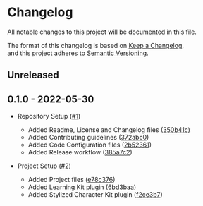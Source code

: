 # Changelog

All notable changes to this project will be documented in this file.

The format of this changelog is based on [Keep a Changelog](https://keepachangelog.com/en/1.0.0/),  
and this project adheres to [Semantic Versioning](https://semver.org/spec/v2.0.0.html).

## Unreleased

## 0.1.0 - 2022-05-30

-   Repository Setup ([#1](https://github.com/curriculum-blackboard/unreal-obstacle-assault/pull/1))
    -   Added Readme, License and Changelog files ([350b41c](https://github.com/curriculum-blackboard/unreal-obstacle-assault/commit/350b41c))
    -   Added Contributing guidelines ([372abc0](https://github.com/curriculum-blackboard/unreal-obstacle-assault/commit/372abc0))
    -   Added Code Configuration files ([2b52361](https://github.com/curriculum-blackboard/unreal-obstacle-assault/commit/2b52361))
    -   Added Release workflow ([385a7c2](https://github.com/curriculum-blackboard/unreal-obstacle-assault/commit/385a7c2))

-   Project Setup ([#2](https://github.com/curriculum-blackboard/unreal-obstacle-assault/pull/2))
    -   Added Project files ([e78c376](https://github.com/curriculum-blackboard/unreal-obstacle-assault/commit/e78c376))
    -   Added Learning Kit plugin ([6bd3baa](https://github.com/curriculum-blackboard/unreal-obstacle-assault/commit/6bd3baa))
    -   Added Stylized Character Kit plugin ([f2ce3b7](https://github.com/curriculum-blackboard/unreal-obstacle-assault/commit/f2ce3b7))
